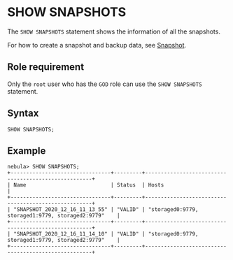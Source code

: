# SHOW SNAPSHOTS

The `SHOW SNAPSHOTS` statement shows the information of all the snapshots.

For how to create a snapshot and backup data, see [Snapshot](../../../7.data-security/3.manage-snapshot.md).

## Role requirement

Only the `root` user who has the `GOD` role can use the `SHOW SNAPSHOTS` statement.

## Syntax

```ngql
SHOW SNAPSHOTS;
```

## Example

```ngql
nebula> SHOW SNAPSHOTS;
+--------------------------------+---------+-----------------------------------------------------+
| Name                           | Status  | Hosts                                               |
+--------------------------------+---------+-----------------------------------------------------+
| "SNAPSHOT_2020_12_16_11_13_55" | "VALID" | "storaged0:9779, storaged1:9779, storaged2:9779"    |
+--------------------------------+---------+-----------------------------------------------------+
| "SNAPSHOT_2020_12_16_11_14_10" | "VALID" | "storaged0:9779, storaged1:9779, storaged2:9779"    |
+--------------------------------+---------+-----------------------------------------------------+
```